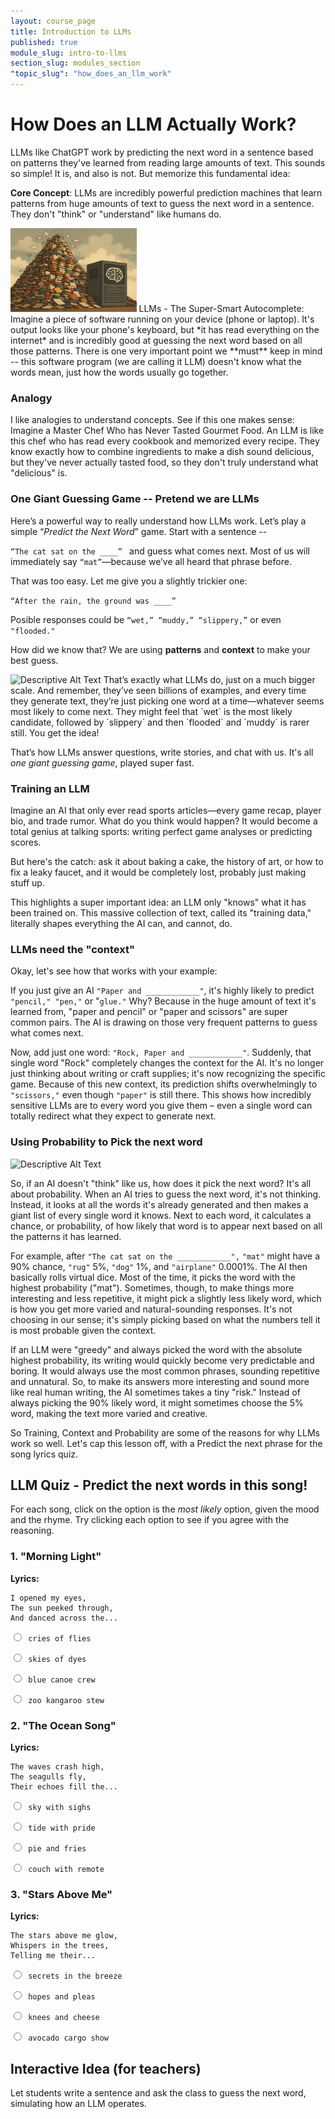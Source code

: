 ```yaml
---
layout: course_page
title: Introduction to LLMs
published: true
module_slug: intro-to-llms
section_slug: modules_section
"topic_slug": "how_does_an_llm_work"
---
```


# How Does an LLM Actually Work?


LLMs like ChatGPT work by predicting the next word in a sentence based on patterns they've learned from reading large amounts of text.
This sounds so simple! It is, and also is not. But memorize this fundamental idea:


**Core Concept**: LLMs are incredibly powerful prediction machines that learn patterns from huge amounts of text to guess the next word in a sentence. They don't "think" or "understand" like humans do.


<img src="../images/llm_vast_inputs_have_gone_in.webp" alt="Descriptive Alt Text" width="40%" class="float-left-image">
LLMs - The Super-Smart Autocomplete: Imagine a piece of software running on your device (phone or laptop). It's output looks like your phone's keyboard, but *it has read everything on the internet* and is incredibly good at guessing the next word based on all those patterns. There is one very important point we **must** keep in mind -- this software program (we are calling it LLM) doesn't know what the words mean, just how the words usually go together.


### Analogy

I like analogies to understand concepts. See if this one makes sense: Imagine a Master Chef Who has Never Tasted Gourmet Food. An LLM is like this chef who has read every cookbook and memorized every recipe. They know exactly how to combine ingredients to make a dish sound delicious, but they've never actually tasted food, so they don't truly understand what "delicious" is.

### One Giant Guessing Game -- Pretend we are LLMs

Here’s a powerful way to really understand how LLMs work. Let’s play a simple “*Predict the Next Word*” game.
Start with a sentence --

```“The cat sat on the ____” ``` and guess what comes next. 
Most of us will immediately say `“mat”`—because we’ve all heard that phrase before.

That was too easy. Let me give you a slightly trickier one: 

```“After the rain, the ground was ____” ```

Posible responses could be `“wet,” “muddy,” “slippery,”` or even `"flooded."` 

How did we know that? We are using **patterns** and **context** to make your best guess. 

<img src="../images/llm_giant_autocomplete.webp" alt="Descriptive Alt Text" width="40%" class="float-left-image">
That’s exactly what LLMs do, just on a much bigger scale. And remember, they’ve seen billions of examples, and every time they generate text, they’re just picking one word at a time—whatever seems most likely to come next. They might feel that `wet` is the most likely candidate, followed by `slippery` and then `flooded` and `muddy` is rarer still. You get the idea!

That’s how LLMs answer questions, write stories, and chat with us. It's all *one giant guessing game*, played super fast.

### Training an LLM

Imagine an AI that only ever read sports articles—every game recap, player bio, and trade rumor. What do you think would happen? It would become a total genius at talking sports: writing perfect game analyses or predicting scores.

But here's the catch: ask it about baking a cake, the history of art, or how to fix a leaky faucet, and it would be completely lost, probably just making stuff up.

This highlights a super important idea: an LLM only "knows" what it has been trained on. This massive collection of text, called its "training data," literally shapes everything the AI can, and cannot, do.

### LLMs need the "context"

Okay, let's see how that works with your example:

If you just give an AI `"Paper and ____________"`, it's highly likely to predict `"pencil," "pen,"` or "`glue."` Why? Because in the huge amount of text it's learned from, "paper and pencil" or "paper and scissors" are super common pairs. The AI is drawing on those very frequent patterns to guess what comes next.

Now, add just one word: `"Rock, Paper and ____________"`. Suddenly, that single word "Rock" completely changes the context for the AI. It's no longer just thinking about writing or craft supplies; it's now recognizing the specific game. Because of this new context, its prediction shifts overwhelmingly to `"scissors,"` even though `"paper"` is still there. This shows how incredibly sensitive LLMs are to every word you give them – even a single word can totally redirect what they expect to generate next.

### Using Probability to Pick the next word

<img src="../images/llm_example_next_word_ground_wet.webp" alt="Descriptive Alt Text" width="50%" class="float-left-image">

So, if an AI doesn't "think" like us, how does it pick the next word? It's all about probability. When an AI tries to guess the next word, it's not thinking. Instead, it looks at all the words it's already generated and then makes a giant list of every single word it knows. Next to each word, it calculates a chance, or probability, of how likely that word is to appear next based on all the patterns it has learned.

For example, after `"The cat sat on the ____________",` `"mat"` might have a 90% chance, `"rug"` 5%, `"dog"` 1%, and `"airplane"` 0.0001%. The AI then basically rolls virtual dice. Most of the time, it picks the word with the highest probability ("mat"). Sometimes, though, to make things more interesting and less repetitive, it might pick a slightly less likely word, which is how you get more varied and natural-sounding responses. It's not choosing in our sense; it's simply picking based on what the numbers tell it is most probable given the context.

If an LLM were "greedy" and always picked the word with the absolute highest probability, its writing would quickly become very predictable and boring. It would always use the most common phrases, sounding repetitive and unnatural. So, to make its answers more interesting and sound more like real human writing, the AI sometimes takes a tiny "risk." Instead of always picking the 90% likely word, it might sometimes choose the 5% word, making the text more varied and creative.

So Training, Context and Probability are some of the reasons for why LLMs work so well. Let's cap this lesson off, with a Predict the next phrase for the song lyrics quiz.

## LLM Quiz - Predict the next words in this song!

For each song, click on the option is the _most likely_ option, given the mood and the rhyme. Try clicking each option to see if you agree with the reasoning.

<div class="quiz-section">

  <h3>1. "Morning Light"</h3>
  <p><strong>Lyrics:</strong></p>
  <pre><code>I opened my eyes,
The sun peeked through,
And danced across the...</code></pre>
  <form id="pop_quiz_song1">
    <label><pre><code><input type="radio" name="pop_quiz_song1" value="A"> cries of flies</code></pre></label>
    <label><pre><code><input type="radio" name="pop_quiz_song1" value="B"> skies of dyes</code></pre></label>
    <label><pre><code><input type="radio" name="pop_quiz_song1" value="C"> blue canoe crew</code></pre></label>
    <label><pre><code><input type="radio" name="pop_quiz_song1" value="D"> zoo kangaroo stew</code></pre></label>
       <div class="quiz-result"></div>    <!-- placeholder for feedback -->

  </form>

  <h3>2. "The Ocean Song"</h3>
  <p><strong>Lyrics:</strong></p>
  <pre><code>The waves crash high,
The seagulls fly,
Their echoes fill the...</code></pre>
  <form id="pop_quiz_song2">
    <label><pre><code><input type="radio" name="pop_quiz_song2" value="A"> sky with sighs</code></pre></label>
    <label><pre><code><input type="radio" name="pop_quiz_song2" value="B"> tide with pride</code></pre></label>
    <label><pre><code><input type="radio" name="pop_quiz_song2" value="C"> pie and fries</code></pre></label>
    <label><pre><code><input type="radio" name="pop_quiz_song2" value="D"> couch with remote</code></pre></label>
       <div class="quiz-result"></div>    <!-- placeholder for feedback -->

  </form>

  <h3>3. "Stars Above Me"</h3>
  <p><strong>Lyrics:</strong></p>
  <pre><code>The stars above me glow,
Whispers in the trees,
Telling me their...</code></pre>
  <form id="pop_quiz_song3">
    <label><pre><code><input type="radio" name="pop_quiz_song3" value="A"> secrets in the breeze</code></pre></label>
    <label><pre><code><input type="radio" name="pop_quiz_song3" value="B"> hopes and pleas</code></pre></label>
    <label><pre><code><input type="radio" name="pop_quiz_song3" value="C"> knees and cheese</code></pre></label>
    <label><pre><code><input type="radio" name="pop_quiz_song3" value="D"> avocado cargo show</code></pre></label>

   <div class="quiz-result"></div>    <!-- placeholder for feedback -->

  </form>

</div>









## Interactive Idea (for teachers)
Let students write a sentence and ask the class to guess the next word, simulating how an LLM operates.




